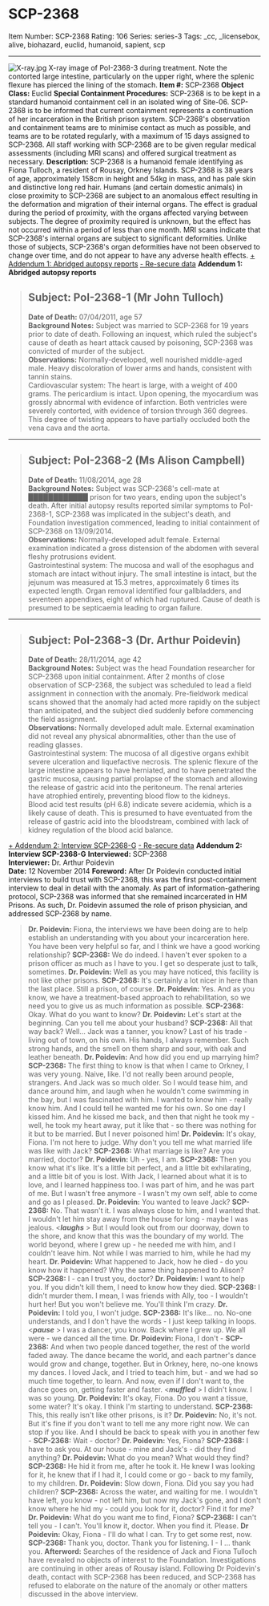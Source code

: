 # SCP-2368
Item Number: SCP-2368
Rating: 106
Series: series-3
Tags: _cc, _licensebox, alive, biohazard, euclid, humanoid, sapient, scp

---

![X-ray.jpg](https://scp-wiki.wdfiles.com/local--files/scp-2368/X-ray.jpg)
X-ray image of PoI-2368-3 during treatment. Note the contorted large intestine, particularly on the upper right, where the splenic flexure has pierced the lining of the stomach.
**Item #:** SCP-2368
**Object Class:** Euclid
**Special Containment Procedures:** SCP-2368 is to be kept in a standard humanoid containment cell in an isolated wing of Site-06. SCP-2368 is to be informed that current containment represents a continuation of her incarceration in the British prison system.
SCP-2368's observation and containment teams are to minimise contact as much as possible, and teams are to be rotated regularly, with a maximum of 15 days assigned to SCP-2368. All staff working with SCP-2368 are to be given regular medical assessments (including MRI scans) and offered surgical treatment as necessary.
**Description:** SCP-2368 is a humanoid female identifying as Fiona Tulloch, a resident of Rousay, Orkney Islands. SCP-2368 is 38 years of age, approximately 158cm in height and 54kg in mass, and has pale skin and distinctive long red hair.
Humans (and certain domestic animals) in close proximity to SCP-2368 are subject to an anomalous effect resulting in the deformation and migration of their internal organs. The effect is gradual during the period of proximity, with the organs affected varying between subjects. The degree of proximity required is unknown, but the effect has not occurred within a period of less than one month.
MRI scans indicate that SCP-2368's internal organs are subject to significant deformities. Unlike those of subjects, SCP-2368's organ deformities have not been observed to change over time, and do not appear to have any adverse health effects.
[\+ Addendum 1: Abridged autopsy reports](javascript:;)
[\- Re-secure data](javascript:;)
**Addendum 1: Abridged autopsy reports**
> **Subject:** PoI-2368-1 (Mr John Tulloch)  
> ---  
> **Date of Death:** 07/04/2011, age 57  
> **Background Notes:** Subject was married to SCP-2368 for 19 years prior to date of death. Following an inquest, which ruled the subject's cause of death as heart attack caused by poisoning, SCP-2368 was convicted of murder of the subject.  
> **Observations:** Normally-developed, well nourished middle-aged male. Heavy discoloration of lower arms and hands, consistent with tannin stains.  
> Cardiovascular system: The heart is large, with a weight of 400 grams. The pericardium is intact. Upon opening, the myocardium was grossly abnormal with evidence of infarction. Both ventricles were severely contorted, with evidence of torsion through 360 degrees. This degree of twisting appears to have partially occluded both the vena cava and the aorta.  
* * *
> **Subject:** PoI-2368-2 (Ms Alison Campbell)  
> ---  
> **Date of Death:** 11/08/2014, age 28  
> **Background Notes:** Subject was SCP-2368's cell-mate at ████████████ prison for two years, ending upon the subject's death. After initial autopsy results reported similar symptoms to PoI-2368-1, SCP-2368 was implicated in the subject's death, and Foundation investigation commenced, leading to initial containment of SCP-2368 on 13/09/2014.  
> **Observations:** Normally-developed adult female. External examination indicated a gross distension of the abdomen with several fleshy protrusions evident.  
> Gastrointestinal system: The mucosa and wall of the esophagus and stomach are intact without injury. The small intestine is intact, but the jejunum was measured at 15.3 metres, approximately 6 times its expected length. Organ removal identified four gallbladders, and seventeen appendixes, eight of which had ruptured. Cause of death is presumed to be septicaemia leading to organ failure.  
* * *
> **Subject:** PoI-2368-3 (Dr. Arthur Poidevin)  
> ---  
> **Date of Death:** 28/11/2014, age 42  
> **Background Notes:** Subject was the head Foundation researcher for SCP-2368 upon initial containment. After 2 months of close observation of SCP-2368, the subject was scheduled to lead a field assignment in connection with the anomaly. Pre-fieldwork medical scans showed that the anomaly had acted more rapidly on the subject than anticipated, and the subject died suddenly before commencing the field assignment.  
> **Observations:** Normally developed adult male. External examination did not reveal any physical abnormalities, other than the use of reading glasses.  
> Gastrointestinal system: The mucosa of all digestive organs exhibit severe ulceration and liquefactive necrosis. The splenic flexure of the large intestine appears to have herniated, and to have penetrated the gastric mucosa, causing partial prolapse of the stomach and allowing the release of gastric acid into the peritoneum. The renal arteries have atrophied entirely, preventing blood flow to the kidneys.  
> Blood acid test results (pH 6.8) indicate severe acidemia, which is a likely cause of death. This is presumed to have eventuated from the release of gastric acid into the bloodstream, combined with lack of kidney regulation of the blood acid balance.  
  

[\+ Addendum 2: Interview SCP-2368-G](javascript:;)
[\- Re-secure data](javascript:;)
**Addendum 2: Interview SCP-2368-G**
**Interviewed:** SCP-2368  
**Interviewer:** Dr. Arthur Poidevin  
**Date:** 12 November 2014
**Foreword:** After Dr Poidevin conducted initial interviews to build trust with SCP-2368, this was the first post-containment interview to deal in detail with the anomaly. As part of information-gathering protocol, SCP-2368 was informed that she remained incarcerated in HM Prisons. As such, Dr. Poidevin assumed the role of prison physician, and addressed SCP-2368 by name.
> **Dr. Poidevin:** Fiona, the interviews we have been doing are to help establish an understanding with you about your incarceration here. You have been very helpful so far, and I think we have a good working relationship?
> **SCP-2368:** We do indeed. I haven't ever spoken to a prison officer as much as I have to you. I get so desperate just to talk, sometimes.
> **Dr. Poidevin:** Well as you may have noticed, this facility is not like other prisons.
> **SCP-2368:** It's certainly a lot nicer in here than the last place. Still a prison, of course.
> **Dr. Poidevin:** Yes. And as you know, we have a treatment-based approach to rehabilitation, so we need you to give us as much information as possible.
> **SCP-2368:** Okay. What do you want to know?
> **Dr. Poidevin:** Let's start at the beginning. Can you tell me about your husband?
> **SCP-2368:** All that way back? Well… Jack was a tanner, you know? Last of his trade - living out of town, on his own. His hands, I always remember. Such strong hands, and the smell on them sharp and sour, with oak and leather beneath.
> **Dr. Poidevin:** And how did you end up marrying him?
> **SCP-2368:** The first thing to know is that when I came to Orkney, I was very young. Naive, like. I'd not really been around people, strangers. And Jack was so much older. So I would tease him, and dance around him, and laugh when he wouldn't come swimming in the bay, but I was fascinated with him. I wanted to know him - really know him. And I could tell he wanted me for his own. So one day I kissed him. And he kissed me back, and then that night he took my - well, he took my heart away, put it like that - so there was nothing for it but to be married. But I never poisoned him!
> **Dr. Poidevin:** It's okay, Fiona. I'm not here to judge. Why don't you tell me what married life was like with Jack?
> **SCP-2368:** What marriage is like? Are you married, doctor?
> **Dr. Poidevin:** Uh - yes, I am.
> **SCP-2368:** Then you know what it's like. It's a little bit perfect, and a little bit exhilarating, and a little bit of you is lost. With Jack, I learned about what it is to love, and I learned happiness too. I was part of him, and he was part of me. But I wasn't free anymore - I wasn't my own self, able to come and go as I pleased.
> **Dr. Poidevin:** You wanted to leave Jack?
> **SCP-2368:** No. That wasn't it. I was always close to him, and I wanted that. I wouldn't let him stay away from the house for long - maybe I was jealous. <**_laughs_** > But I would look out from our doorway, down to the shore, and know that this was the boundary of my world. The world beyond, where I grew up - he needed me with him, and I couldn't leave him. Not while I was married to him, while he had my heart.
> **Dr. Poidevin:** What happened to Jack, how he died - do you know how it happened? Why the same thing happened to Alison?
> **SCP-2368:** I - can I trust you, doctor?
> **Dr. Poidevin:** I want to help you. If you didn't kill them, I need to know how they died.
> **SCP-2368:** I didn't murder them. I mean, I was friends with Ally, too - I wouldn't hurt her! But you won't believe me. You'll think I'm crazy.
> **Dr. Poidevin:** I told you, I won't judge.
> **SCP-2368:** It's like… no. No-one understands, and I don't have the words - I just keep talking in loops. <**_pause_** > I was a dancer, you know. Back where I grew up. We all were - we danced all the time.
> **Dr. Poidevin:** Fiona, I don't -
> **SCP-2368:** And when two people danced together, the rest of the world faded away. The dance became the world, and each partner's dance would grow and change, together. But in Orkney, here, no-one knows my dances. I loved Jack, and I tried to teach him, but - and we had so much time together, to learn. And now, even if I don't want to, the dance goes on, getting faster and faster. <**_muffled_** > I didn't know. I was so young.
> **Dr. Poidevin:** It's okay, Fiona. Do you want a tissue, some water? It's okay. I think I'm starting to understand.
> **SCP-2368:** This, this really isn't like other prisons, is it?
> **Dr. Poidevin:** No, it's not. But it's fine if you don't want to tell me any more right now. We can stop if you like. And I should be back to speak with you in another few -
> **SCP-2368:** Wait - doctor?
> **Dr. Poidevin:** Yes, Fiona?
> **SCP-2368:** I have to ask you. At our house - mine and Jack's - did they find anything?
> **Dr. Poidevin:** What do you mean? What would they find?
> **SCP-2368:** He hid it from me, after he took it. He knew I was looking for it, he knew that if I had it, I could come or go - back to my family, to my children.
> **Dr. Poidevin:** Slow down, Fiona. Did you say you had children?
> **SCP-2368:** Across the water, and waiting for me. I wouldn't have left, you know - not left him, but now my Jack's gone, and I don't know where he hid my - could you look for it, doctor? Find it for me?
> **Dr. Poidevin:** What do you want me to find, Fiona?
> **SCP-2368:** I can't tell you - I can't. You'll know it, doctor. When you find it. Please.
> **Dr Poidevin:** Okay, Fiona - I'll do what I can. Try to get some rest, now.
> **SCP-2368:** Thank you, doctor. Thank you for listening. I - I … thank you.
**Afterword:** Searches of the residence of Jack and Fiona Tulloch have revealed no objects of interest to the Foundation. Investigations are continuing in other areas of Rousay island. Following Dr Poidevin's death, contact with SCP-2368 has been reduced, and SCP-2368 has refused to elaborate on the nature of the anomaly or other matters discussed in the above interview.
  